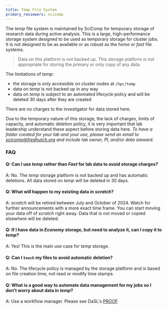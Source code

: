 ```yaml
---
title: Temp File System
primary_reviewers: scicomp
---
```


The _temp_ file system is maintained by SciComp for temporary storage of research data during active analysis. This is a large, high-performance storage system designed to be used as temporary storage for cluster jobs.  It is not designed to be as available or as robust as the _home_ or _fast_ file systems.

> Data on this platform is not backed up. This storage platform is _not_ appropriate for storing the primary or only copy of any data. 

The limitations of _temp_:
* the storage is only accessible on cluster nodes at `/hpc/temp`
* data on _temp_ is not backed up in any way
* data on _temp_ is subject to an automated lifecycle policy and will be deleted 30 days after they are created

There are no charges to the investigator for data stored here. 

Due to the temporary nature of this storage, the lack of charges, limits of capacity, and automatic deletion policy, it is very important that lab leadership understand these aspect before storing data here. *To have a folder created for your lab and your use, please send an email to scicomp@fredhutch.org and include lab owner, PI, and/or data steward.*

### FAQ

#### Q: Can I use _temp_ rather than _Fast_ for lab data to avoid storage charges?
A: No. The _temp_ storage platform is not backed up and has automatic deletions. All data stored on _temp_ will be deleted in 30 days.

#### Q: What will happen to my existing data in _scratch_?
A: _scratch_ will be retired between July and October of 2024. Watch for further announcements with a more exact time frame. You can start moving your data off of _scratch_ right away. Data that is not moved or copied elsewhere will be deleted.

#### Q: If I have data in _Economy_ storage, but need to analyze it, can I copy it to _temp_?
A: Yes! This is the main use case for _temp_ storage.

#### Q: Can I `touch` my files to avoid automatic deletion?
A: No. The lifecycle policy is managed by the storage platform and is based on file creation time, not read or modify time stamps.

#### Q: What is a good way to automate data management for my jobs so I don't worry about data in _temp_?
A: Use a workflow manager. Please see DaSL's [PROOF](datascience/proof)
